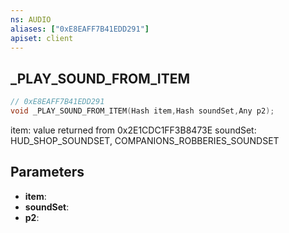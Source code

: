 ```yaml
---
ns: AUDIO
aliases: ["0xE8EAFF7B41EDD291"]
apiset: client
---
```

## _PLAY_SOUND_FROM_ITEM

```c
// 0xE8EAFF7B41EDD291
void _PLAY_SOUND_FROM_ITEM(Hash item,Hash soundSet,Any p2);
```

item: value returned from 0x2E1CDC1FF3B8473E
soundSet: HUD_SHOP_SOUNDSET, COMPANIONS_ROBBERIES_SOUNDSET

## Parameters
* **item**:
* **soundSet**:
* **p2**: